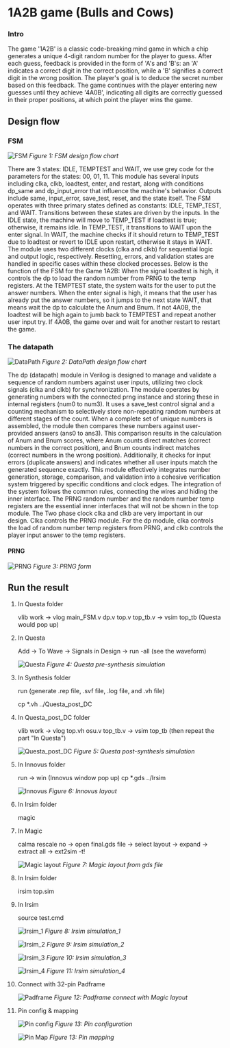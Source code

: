 # 1A2B game (Bulls and Cows)
### Intro
The game '1A2B' is a classic code-breaking mind game in which a chip generates a unique 4-digit random number for the player to guess. After each guess, feedback is provided in the form of 'A's and 'B's: an 'A' indicates a correct digit in the correct position, while a 'B' signifies a correct digit in the wrong position. The player's goal is to deduce the secret number based on this feedback. The game continues with the player entering new guesses until they achieve '4A0B', indicating all digits are correctly guessed in their proper positions, at which point the player wins the game.

## Design flow
### FSM
![FSM](figure/FSM_flow.png)
*Figure 1: FSM design flow chart*

There are 3 states: IDLE, TEMPTEST and WAIT, we use grey code for the parameters for the states: 00, 01, 11. This module has several inputs including clka, clkb, loadtest, enter, and restart, along with conditions dp_same and dp_input_error that influence the machine's behavior. Outputs include same, input_error, save_test, reset, and the state itself.
The FSM operates with three primary states defined as constants: IDLE, TEMP_TEST, and WAIT. Transitions between these states are driven by the inputs. In the IDLE state, the machine will move to TEMP_TEST if loadtest is true; otherwise, it remains idle. In TEMP_TEST, it transitions to WAIT upon the enter signal. In WAIT, the machine checks if it should return to TEMP_TEST due to loadtest or revert to IDLE upon restart, otherwise it stays in WAIT.
The module uses two different clocks (clka and clkb) for sequential logic and output logic, respectively. Resetting, errors, and validation states are handled in specific cases within these clocked processes.
Below is the function of the FSM for the Game 1A2B:
When the signal loadtest is high, it controls the dp to load the random number from PRNG to the temp registers. At the TEMPTEST state, the system waits for the user to put the answer numbers. When the enter signal is high, it means that the user has already put the answer numbers, so it jumps to the next state WAIT, that means wait the dp to calculate the Anum and Bnum. If not 4A0B, the loadtest will be high again to jumb back to TEMPTEST and repeat another user input try. If 4A0B, the game over and wait for another restart to restart the game.

### The datapath
![DataPath](figure/DP_flow.png)
*Figure 2: DataPath design flow chart*

The dp (datapath) module in Verilog is designed to manage and validate a sequence of random numbers against user inputs, utilizing two clock signals (clka and clkb) for synchronization. 
The module operates by generating numbers with the connected prng instance and storing these in internal registers (num0 to num3). It uses a save_test control signal and a counting mechanism to selectively store non-repeating random numbers at different stages of the count. 
When a complete set of unique numbers is assembled, the module then compares these numbers against user-provided answers (ans0 to ans3). This comparison results in the calculation of Anum and Bnum scores, where Anum counts direct matches (correct numbers in the correct position), and Bnum counts indirect matches (correct numbers in the wrong position). Additionally, it checks for input errors (duplicate answers) and indicates whether all user inputs match the generated sequence exactly. This module effectively integrates number generation, storage, comparison, and validation into a cohesive verification system triggered by specific conditions and clock edges.
The integration of the system follows the common rules, connecting the wires and hiding the inner interface. The PRNG random number and the random number temp registers are the essential inner interfaces that will not be shown in the top module.
The Two phase clock clka and clkb are very important in our design. Clka controls the PRNG module. For the dp module, clka controls the load of random number temp registers from PRNG, and clkb controls the player input answer to the temp registers.

#### PRNG
![PRNG](figure/PRNG_form.png)
*Figure 3: PRNG form*

## Run the result
1. In Questa folder

    vlib work -> vlog main_FSM.v dp.v top.v top_tb.v -> vsim top_tb (Questa would pop up)

2. In Questa

    Add -> To Wave -> Signals in Design -> run -all (see the waveform)

    ![Questa](figure/Questa_sim.png)
    *Figure 4: Questa pre-synthesis simulation*

3. In Synthesis folder

    run (generate .rep file, .svf file, .log file, and .vh file)

    cp *.vh ../Questa_post_DC

4. In Questa_post_DC folder

    vlib work -> vlog top.vh osu.v top_tb.v -> vsim top_tb (then repeat the part "In Questa")

    ![Questa_post_DC](figure/Questa_post_DC_sim.png)
    *Figure 5: Questa post-synthesis simulation*

5. In Innovus folder
    
    run -> win (Innovus window pop up)
    cp *.gds ../Irsim

    ![Innovus](figure/Innovus.jpg)
    *Figure 6: Innovus layout*

6. In Irsim folder

    magic

7. In Magic

    calma rescale no -> open final.gds file -> select layout -> expand -> extract all -> ext2sim -t!

    ![Magic layout](figure/Magic_from_gds.jpg)
    *Figure 7: Magic layout from gds file*

8. In Irsim folder

    irsim top.sim

9. In Irsim

    source test.cmd

    ![Irsim_1](figure/Irsim_1.png)
    *Figure 8: Irsim simulation_1*

    ![Irsim_2](figure/Irsim_2.png)
    *Figure 9: Irsim simulation_2*

    ![Irsim_3](figure/Irsim_3.png)
    *Figure 10: Irsim simulation_3*

    ![Irsim_4](figure/Irsim_4.png)
    *Figure 11: Irsim simulation_4*

10. Connect with 32-pin Padframe

    ![Padframe](figure/Padframe.png)
    *Figure 12: Padframe connect with Magic layout*

11. Pin config & mapping

    ![Pin config](figure/pin_config.png)
    *Figure 13: Pin configuration*

    ![Pin Map](figure/pin_map.png)
    *Figure 13: Pin mapping*